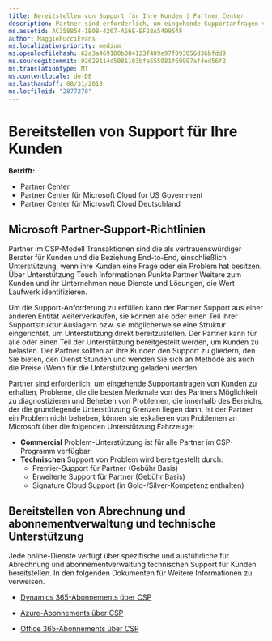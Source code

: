 ```yaml
---
title: Bereitstellen von Support für Ihre Kunden | Partner Center
description: Partner sind erforderlich, um eingehende Supportanfragen von Kunden zu erhalten, Probleme, die die besten Merkmale von des Partners Möglichkeit zu diagnostizieren und Beheben von Problemen, die innerhalb des Bereichs, der die grundlegende Unterstützung Grenzen liegen dann.
ms.assetid: AC358854-1B0B-4267-A66E-EF28A549954F
author: MaggiePucciEvans
ms.localizationpriority: medium
ms.openlocfilehash: 62a3a469180b084123f409e97f093056d36bfdd9
ms.sourcegitcommit: 92629114d5081103bfe555081f69997af4ed56f2
ms.translationtype: MT
ms.contentlocale: de-DE
ms.lasthandoff: 08/31/2018
ms.locfileid: "2877270"
---
```

# <a name="providing-support-to-your-customers"></a>Bereitstellen von Support für Ihre Kunden

**Betrifft:**

-  Partner Center
-  Partner Center für Microsoft Cloud for US Government
-  Partner Center für Microsoft Cloud Deutschland

## <a name="microsoft-partner-support-guidance"></a>Microsoft Partner-Support-Richtlinien

Partner im CSP-Modell Transaktionen sind die als vertrauenswürdiger Berater für Kunden und die Beziehung End-to-End, einschließlich Unterstützung, wenn ihre Kunden eine Frage oder ein Problem hat besitzen. Über Unterstützung Touch Informationen Punkte Partner Weitere zum Kunden und ihr Unternehmen neue Dienste und Lösungen, die Wert Laufwerk identifizieren.

Um die Support-Anforderung zu erfüllen kann der Partner Support aus einer anderen Entität weiterverkaufen, sie können alle oder einen Teil ihrer Supportstruktur Auslagern bzw. sie möglicherweise eine Struktur eingerichtet, um Unterstützung direkt bereitzustellen.  Der Partner kann für alle oder einen Teil der Unterstützung bereitgestellt werden, um Kunden zu belasten. Der Partner sollten an ihre Kunden den Support zu gliedern, den Sie bieten, den Dienst Stunden und wenden Sie sich an Methode als auch die Preise (Wenn für die Unterstützung geladen) werden. 

Partner sind erforderlich, um eingehende Supportanfragen von Kunden zu erhalten, Probleme, die die besten Merkmale von des Partners Möglichkeit zu diagnostizieren und Beheben von Problemen, die innerhalb des Bereichs, der die grundlegende Unterstützung Grenzen liegen dann. Ist der Partner ein Problem nicht beheben, können sie eskalieren von Problemen an Microsoft über die folgenden Unterstützung Fahrzeuge:

- **Commercial** Problem-Unterstützung ist für alle Partner im CSP-Programm verfügbar
-   **Technischen** Support von Problem wird bereitgestellt durch:
    -   Premier-Support für Partner (Gebühr Basis)
    -   Erweiterte Support für Partner (Gebühr Basis)
    -   Signature Cloud Support (in Gold-/Silver-Kompetenz enthalten)

## <a name="providing-billing-subscription-management-and-technical-support"></a>Bereitstellen von Abrechnung und abonnementverwaltung und technische Unterstützung 

Jede online-Dienste verfügt über spezifische und ausführliche für Abrechnung und abonnementverwaltung technischen Support für Kunden bereitstellen. In den folgenden Dokumenten für Weitere Informationen zu verweisen.

-   [Dynamics 365-Abonnements über CSP](https://www.microsoftpartnercommunity.com/t5/CSP/Microsoft-Partner-Support-Guidance/m-p/5262#M30)

-   [Azure-Abonnements über CSP](https://www.microsoftpartnercommunity.com/t5/CSP/Microsoft-Partner-Support-Guidance/m-p/5263#M31)

-   [Office 365-Abonnements über CSP](https://www.microsoftpartnercommunity.com/t5/CSP/Microsoft-Partner-Support-Guidance/m-p/5264#M32)



 

 



